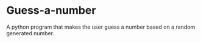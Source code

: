 # Guess-a-number
A python program that makes the user guess a number based on a random generated number.
